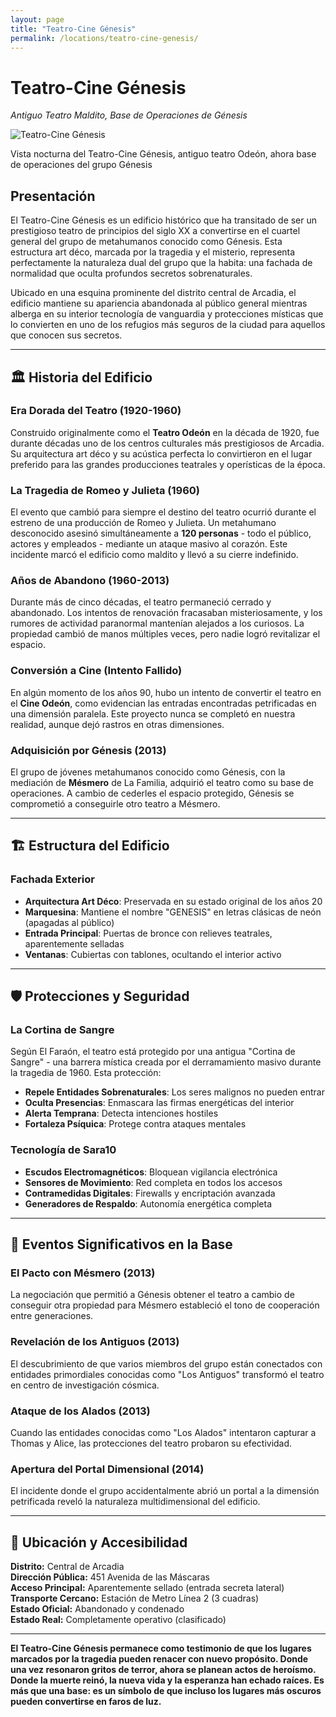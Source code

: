 ```yaml
---
layout: page
title: "Teatro-Cine Génesis"
permalink: /locations/teatro-cine-genesis/
---
```


# Teatro-Cine Génesis
*Antiguo Teatro Maldito, Base de Operaciones de Génesis*

<div class="location-photo">
  <img src="{{ site.baseurl }}/assets/img/locations/cine_genesis.png" alt="Teatro-Cine Génesis" style="max-width: 600px; height: auto; display: block; margin: 0 auto;" />
  <p class="caption">Vista nocturna del Teatro-Cine Génesis, antiguo teatro Odeón, ahora base de operaciones del grupo Génesis</p>
</div>

## Presentación

El Teatro-Cine Génesis es un edificio histórico que ha transitado de ser un prestigioso teatro de principios del siglo XX a convertirse en el cuartel general del grupo de metahumanos conocido como Génesis. Esta estructura art déco, marcada por la tragedia y el misterio, representa perfectamente la naturaleza dual del grupo que la habita: una fachada de normalidad que oculta profundos secretos sobrenaturales.

Ubicado en una esquina prominente del distrito central de Arcadia, el edificio mantiene su apariencia abandonada al público general mientras alberga en su interior tecnología de vanguardia y protecciones místicas que lo convierten en uno de los refugios más seguros de la ciudad para aquellos que conocen sus secretos.

---

## 🏛️ **Historia del Edificio**

### **Era Dorada del Teatro (1920-1960)**
Construido originalmente como el **Teatro Odeón** en la década de 1920, fue durante décadas uno de los centros culturales más prestigiosos de Arcadia. Su arquitectura art déco y su acústica perfecta lo convirtieron en el lugar preferido para las grandes producciones teatrales y operísticas de la época.

### **La Tragedia de Romeo y Julieta (1960)**
El evento que cambió para siempre el destino del teatro ocurrió durante el estreno de una producción de Romeo y Julieta. Un metahumano desconocido asesinó simultáneamente a **120 personas** - todo el público, actores y empleados - mediante un ataque masivo al corazón. Este incidente marcó el edificio como maldito y llevó a su cierre indefinido.

### **Años de Abandono (1960-2013)**
Durante más de cinco décadas, el teatro permaneció cerrado y abandonado. Los intentos de renovación fracasaban misteriosamente, y los rumores de actividad paranormal mantenían alejados a los curiosos. La propiedad cambió de manos múltiples veces, pero nadie logró revitalizar el espacio.

### **Conversión a Cine (Intento Fallido)**
En algún momento de los años 90, hubo un intento de convertir el teatro en el **Cine Odeón**, como evidencian las entradas encontradas petrificadas en una dimensión paralela. Este proyecto nunca se completó en nuestra realidad, aunque dejó rastros en otras dimensiones.

### **Adquisición por Génesis (2013)**
El grupo de jóvenes metahumanos conocido como Génesis, con la mediación de **Mésmero** de La Familia, adquirió el teatro como su base de operaciones. A cambio de cederles el espacio protegido, Génesis se comprometió a conseguirle otro teatro a Mésmero.

---

## 🏗️ **Estructura del Edificio**

### **Fachada Exterior**
- **Arquitectura Art Déco**: Preservada en su estado original de los años 20
- **Marquesina**: Mantiene el nombre "GENESIS" en letras clásicas de neón (apagadas al público)
- **Entrada Principal**: Puertas de bronce con relieves teatrales, aparentemente selladas
- **Ventanas**: Cubiertas con tablones, ocultando el interior activo

---

## 🛡️ **Protecciones y Seguridad**

### **La Cortina de Sangre**
Según El Faraón, el teatro está protegido por una antigua "Cortina de Sangre" - una barrera mística creada por el derramamiento masivo durante la tragedia de 1960. Esta protección:
- **Repele Entidades Sobrenaturales**: Los seres malignos no pueden entrar
- **Oculta Presencias**: Enmascara las firmas energéticas del interior
- **Alerta Temprana**: Detecta intenciones hostiles
- **Fortaleza Psíquica**: Protege contra ataques mentales

### **Tecnología de Sara10**
- **Escudos Electromagnéticos**: Bloquean vigilancia electrónica
- **Sensores de Movimiento**: Red completa en todos los accesos
- **Contramedidas Digitales**: Firewalls y encriptación avanzada
- **Generadores de Respaldo**: Autonomía energética completa

---

## 📅 **Eventos Significativos en la Base**

### **El Pacto con Mésmero (2013)**
La negociación que permitió a Génesis obtener el teatro a cambio de conseguir otra propiedad para Mésmero estableció el tono de cooperación entre generaciones.

### **Revelación de los Antiguos (2013)**
El descubrimiento de que varios miembros del grupo están conectados con entidades primordiales conocidas como "Los Antiguos" transformó el teatro en centro de investigación cósmica.

### **Ataque de los Alados (2013)**
Cuando las entidades conocidas como "Los Alados" intentaron capturar a Thomas y Alice, las protecciones del teatro probaron su efectividad.

### **Apertura del Portal Dimensional (2014)**
El incidente donde el grupo accidentalmente abrió un portal a la dimensión petrificada reveló la naturaleza multidimensional del edificio.

---

## 📍 **Ubicación y Accesibilidad**

**Distrito:** Central de Arcadia  
**Dirección Pública:** 451 Avenida de las Máscaras  
**Acceso Principal:** Aparentemente sellado (entrada secreta lateral)  
**Transporte Cercano:** Estación de Metro Línea 2 (3 cuadras)  
**Estado Oficial:** Abandonado y condenado  
**Estado Real:** Completamente operativo (clasificado)

---

**El Teatro-Cine Génesis permanece como testimonio de que los lugares marcados por la tragedia pueden renacer con nuevo propósito. Donde una vez resonaron gritos de terror, ahora se planean actos de heroísmo. Donde la muerte reinó, la nueva vida y la esperanza han echado raíces. Es más que una base: es un símbolo de que incluso los lugares más oscuros pueden convertirse en faros de luz.**